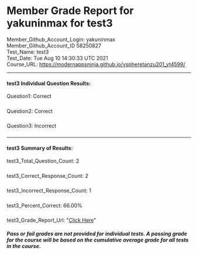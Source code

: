 # Member Grade Report for yakuninmax for test3  
   
Member_Github_Account_Login: yakuninmax  
Member_Github_Account_ID 58250827  
Test_Name: test3  
Test_Date: Tue Aug 10 14:30:33 UTC 2021  
Course_URL: https://modernappsninja.github.io/vspheretanzu201_vt4599/  
   
---  
#### test3 Individual Question Results:  
Question1: Correct  
#####  
Question2: Correct  
#####  
Question3: Incorrect  
#####  
---  
#### test3 Summary of Results:  
test3_Total_Question_Count: 2  
#####  
test3_Correct_Response_Count: 2  
#####  
test3_Incorrect_Response_Count: 1  
#####  
test3_Percent_Correct: 66.00%  
#####  
test3_Grade_Report_Url: "[Click Here](https://github.com/modernappsninjas/yakuninmax/blob/main/static/userdata/courses/vspheretanzu201_vt4599/grade_report.pr378.test3.md)"
##### Pass or fail grades are not provided for individual tests. A passing grade for the course will be based on the cumulative average grade for all tests in the course.  
